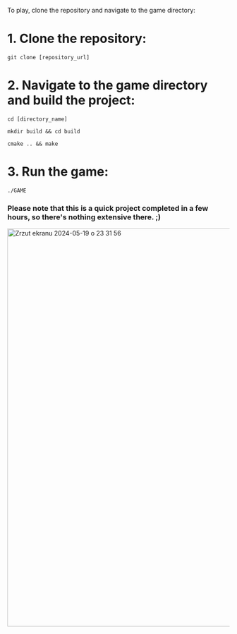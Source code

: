 To play, clone the repository and navigate to the game directory:

# 1. Clone the repository:
    git clone [repository_url]


# 2. Navigate to the game directory and build the project:
   
    cd [directory_name]

    mkdir build && cd build

    cmake .. && make


# 3. Run the game:
    ./GAME


### Please note that this is a quick project completed in a few hours, so there's nothing extensive there. ;)
<img width="903" alt="Zrzut ekranu 2024-05-19 o 23 31 56" src="https://github.com/kamilGie/unbeatable-tic-tac-toe/assets/104592814/84bceea0-5416-4d67-828a-2b600a44f47b">
